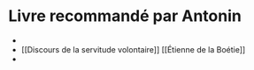 # Livre recommandé par Antonin
* 
* [[Discours de la servitude volontaire]] [[Étienne de la Boétie]]
*